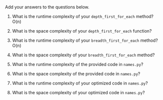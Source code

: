 Add your answers to the questions below.

1. What is the runtime complexity of your `depth_first_for_each` method?
O(n)

2. What is the space complexity of your `depth_first_for_each` function?


3. What is the runtime complexity of your `breadth_first_for_each` method?
O(n)

4. What is the space complexity of your `breadth_first_for_each` method?


5. What is the runtime complexity of the provided code in `names.py`?

6. What is the space complexity of the provided code in `names.py`?

7. What is the runtime complexity of your optimized code in `names.py`?

8. What is the space complexity of your optimized code in `names.py`?
